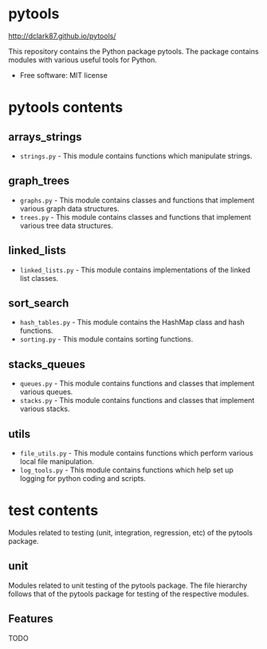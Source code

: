 # pytools
http://dclark87.github.io/pytools/

This repository contains the Python package pytools. The package contains
modules with various useful tools for Python.

* Free software: MIT license

# pytools contents

## arrays_strings
- `strings.py` - This module contains functions which manipulate strings.

## graph_trees
- `graphs.py` - This module contains classes and functions that implement
various graph data structures.
- `trees.py` - This module contains classes and functions that implement
various tree data structures.

## linked_lists
- `linked_lists.py` - This module contains implementations of the linked list
classes.

## sort_search
- `hash_tables.py` - This module contains the HashMap class and hash functions.
- `sorting.py` - This module contains sorting functions.

## stacks_queues
- `queues.py` - This module contains functions and classes that implement
various queues.
- `stacks.py` - This module contains functions and classes that implement
various stacks.

## utils
- `file_utils.py` - This module contains functions which perform various local
file manipulation.
- `log_tools.py` - This module contains functions which help set up logging
for python coding and scripts.

# test contents
Modules related to testing (unit, integration, regression, etc) of the pytools
package.

## unit
Modules related to unit testing of the pytools package. The file hierarchy
follows that of the pytools package for testing of the respective modules.

## Features
TODO
